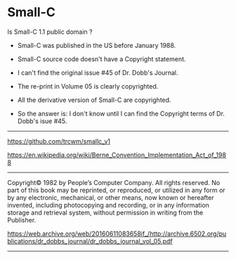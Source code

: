 # Small-C

Is Small-C 1.1 public domain ?

- Small-C was published in the US before January 1988.
- Small-C source code doesn't have a Copyright statement.
- I can't find the original issue #45 of Dr. Dobb's Journal.
- The re-print in Volume 05 is clearly copyrighted.
- All the derivative version of Small-C are copyrighted.

- So the answer is: I don't know until I can find the Copyright terms of Dr. Dobb's isue #45.


---

https://github.com/trcwm/smallc_v1

https://en.wikipedia.org/wiki/Berne_Convention_Implementation_Act_of_1988

---

Copyright© 1982 by People’s Computer Company. All rights reserved. No
part of this book may be reprinted, or reproduced, or utilized in any form or
by any electronic, mechanical, or other means, now known or hereafter invented,
including photocopying and recording, or in any information storage and
retrieval system, without permission in writing from the Publisher.

https://web.archive.org/web/20160611083658if_/http://archive.6502.org/publications/dr_dobbs_journal/dr_dobbs_journal_vol_05.pdf 

---
